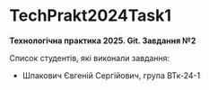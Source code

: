 # TechPrakt2024Task1
**Технологічна практика 2025. Git. Завдання №2**

Список студентів, які виконали завдання:
* Шпакович Євгеній Сергійович, група ВТк-24-1
